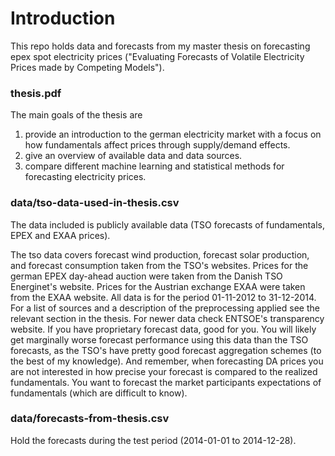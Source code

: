 # Introduction
This repo holds data and forecasts from my master thesis on forecasting epex spot electricity prices ("Evaluating Forecasts of Volatile Electricity Prices made by Competing Models").

### thesis.pdf
The main goals of the thesis are 

1. provide an introduction to the german electricity market with a focus on how fundamentals affect prices through supply/demand effects. 
2. give an overview of available data and data sources.
3. compare different machine learning and statistical methods for forecasting electricity prices.

### data/tso-data-used-in-thesis.csv
The data included is publicly available data (TSO forecasts of fundamentals, EPEX and EXAA prices).

The tso data covers forecast wind production, forecast solar production, and forecast consumption taken from the TSO's websites. Prices for the german EPEX day-ahead auction were taken from the Danish TSO Energinet's website. Prices for the Austrian exchange EXAA were taken from the EXAA website. All data is for the period 01-11-2012 to 31-12-2014. For a list of sources and a description of the preprocessing applied see the relevant section in the thesis. For newer data check ENTSOE's transparency website.
If you have proprietary forecast data, good for you. You will likely get marginally worse forecast performance using this data than the TSO forecasts, as the TSO's have pretty good forecast aggregation schemes (to the best of my knowledge). And remember, when forecasting DA prices you are not interested in how precise your forecast is compared to the realized fundamentals. You want to forecast the market participants expectations of fundamentals (which are difficult to know).

### data/forecasts-from-thesis.csv
Hold the forecasts during the test period (2014-01-01 to 2014-12-28).